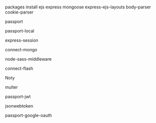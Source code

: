 packages install 
ejs
express
mongoose
express-ejs-layouts
body-parser
cookie-parser

passport

passport-local

express-session

connect-mongo

node-sass-middleware

connect-flash

Noty

multer
<!-- for api authrization -->
passport-jwt
<!-- generate an encrpyted token  -->
jsonwebtoken
<!-- for Third party authentication -->
passport-google-oauth
<!--for creating random unique passwords -->
